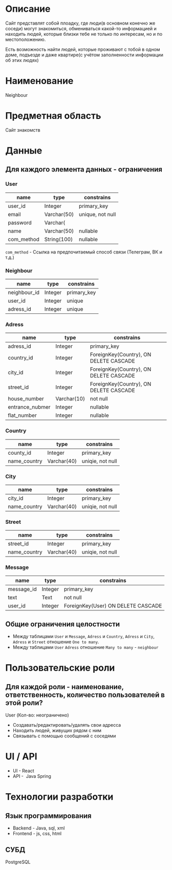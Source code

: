 # Описание
Сайт представлят собой плоадку, где люди(в основном конечно же соседи) могут знакомиться, обмениваться какой-то информацией и находить людей, которые близки тебе не только по интересам, но и по местоположению.

Есть возможность найти людей, которые проживают с тобой в одном доме, подъезде и даже квартире(с учётом заполненности информации об этих людях)

# Наименование
Neighbour

# Предметная область
Сайт знакомств

# Данные
## Для каждого элемента данных - ограничения
### User
| name | type | constrains |
| ---- | ---- | ---------- |
| user_id   | Integer|  primary_key|
| email| Varchar(50)| unique, not null |
| password | Varchar(
| name | Varchar(50)| nullable |
| com_method | String(100) | nullable |

`com_method` - Ссылка на предпочитаемый способ связи (Телеграм, ВК и т.д.)

### Neighbour
| name | type | constrains |
| ---- | ---- | ---------- |
| neighbour_id | Integer | primary_key |
| user_id | Integer | unique |
| adress_id | Integer | unique |

### Adress
| name | type | constrains |
| ---- | ---- | ---------- |
| adress_id   | Integer|  primary_key|
| country_id | Integer | ForeignKey(Country), ON DELETE CASCADE |
| city_id | Integer | ForeignKey(Country), ON DELETE CASCADE |
| street_id | Integer | ForeignKey(Country), ON DELETE CASCADE |
| house_number | Varchar(10) | not null |
| entrance_nubmer | Integer | nullable |
| flat_number | Integer | nullable |

### Country
| name | type | constrains |
| ---- | ---- | ---------- |
| county_id   | Integer|  primary_key|
| name_country | Varchar(40) | uniqie, not null |


### City
| name | type | constrains |
| ---- | ---- | ---------- |
| city_id   | Integer|  primary_key|
| name_country | Varchar(40) | uniqie, not null |

### Street
| name | type | constrains |
| ---- | ---- | ---------- |
| street_id   | Integer|  primary_key|
| name_country | Varchar(40) | uniqie, not null |

### Message
| name | type | constrains |
| ---- | ---- | ---------- |
| message_id | Integer | primary_key |
| text | Text | not null |
| user_id | Integer | ForeignKey(User) ON DELETE CASCADE |

## Общие ограничения целостности
* Между таблицами `User` и `Message`, `Adress` и `Country`, `Adress` и `City`, `Adress` и `Street` отношение `One to many`.
* Между таблицами `User` `Adress` отношение `Many to many` - `neighbour`
# Пользовательские роли
## Для каждой роли - наименование, ответственность, количество пользователей в этой роли?

User (Кол-во: неограничено)
* Создавать/редактировать/удалять свои адресса
* Находить людей, живущих рядом с ним
* Связывать с помощью сообщений с соседями

# UI / API 
* UI -  React
* API -  Java Spring
# Технологии разработки
## Язык программирования

* Backend - Java, sql, xml
* Frontend - js, css, html

## СУБД
PostgreSQL

